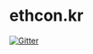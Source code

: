# ethcon.kr

[![Gitter](https://badges.gitter.im/ethcon-kr/ethcon.kr.svg)](https://gitter.im/ethcon-kr/ethcon.kr?utm_source=badge&utm_medium=badge&utm_campaign=pr-badge&utm_content=badge)